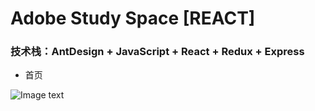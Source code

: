 # Adobe Study Space [REACT]
### 技术栈：AntDesign + JavaScript + React + Redux  + Express

- 首页

![Image text](../imgs4readMe/%E9%A6%96%E9%A1%B5.png)
